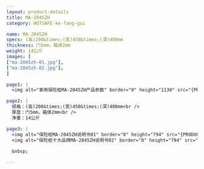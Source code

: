```yaml
---
layout: product-details
title: MA-2045ZH
category: HOTSAFE-ke-fang-gui

name: MA-2045ZH
specs: (高)200&times;(宽)450&times;(深)400mm
thickness: 门5mm，箱体2mm
weight: 14公斤
images: [
["ma-2045zh-01.jpg"],
["ma-2045zh-02.jpg"],
]

page1: |
  <img alt="家用保险柜MA-2045ZH产品参数" border="0" height="1130" src="{PRODUCT_IMAGES}twcps1.jpg" width="538" />

page2: |
  规格：(高)200&times;(宽)450&times;(深)400mm<br />
  厚度：门5mm，箱体2mm<br />
  净重：14公斤

page3: |
  <img alt="保险柜MA-2045ZH说明书01" border="0" height="794" src="{PRODUCT_IMAGES}ma2045zh-sm01.jpg" width="538" />
  <img alt="保险柜十大品牌MA-2045ZH说明书02" border="0" height="794" src="{PRODUCT_IMAGES}ma2045zh-sm02.jpg" width="538" />
  
  &nbsp;

---
```

